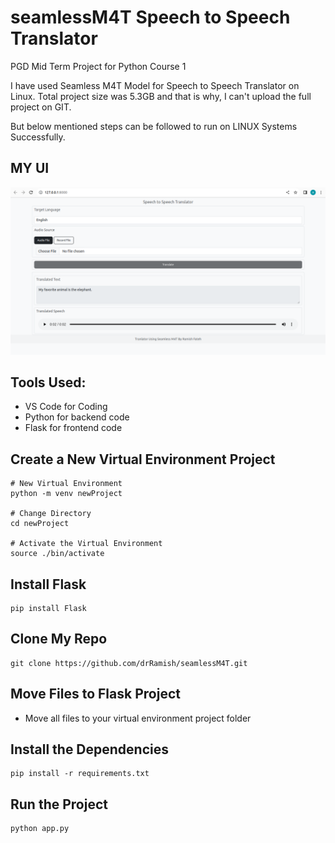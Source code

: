 # seamlessM4T Speech to Speech Translator
PGD Mid Term Project for Python Course 1

I have used Seamless M4T Model for Speech to Speech Translator on Linux.
Total project size was 5.3GB and that is why, I can't upload the full project on GIT.

But below mentioned steps can be followed to run on LINUX Systems Successfully.

## MY UI
![alt text](https://github.com/drRamish/seamlessM4T/blob/main/Screenshot%20from%202023-09-20%2015-21-00.png)


## Tools Used:
* VS Code for Coding
* Python for backend code
* Flask for frontend code

## Create a New Virtual Environment Project 
```
# New Virtual Environment
python -m venv newProject

# Change Directory
cd newProject

# Activate the Virtual Environment
source ./bin/activate
```

## Install Flask
```
pip install Flask
```

## Clone My Repo
```
git clone https://github.com/drRamish/seamlessM4T.git
```

## Move Files to Flask Project
* Move all files to your virtual environment project folder

## Install the Dependencies
```
pip install -r requirements.txt
```

## Run the Project
```
python app.py
```



